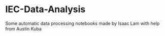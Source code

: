 # IEC-Data-Analysis
Some automatic data processing notebooks made by Isaac Lam with help from Austin Kuba
